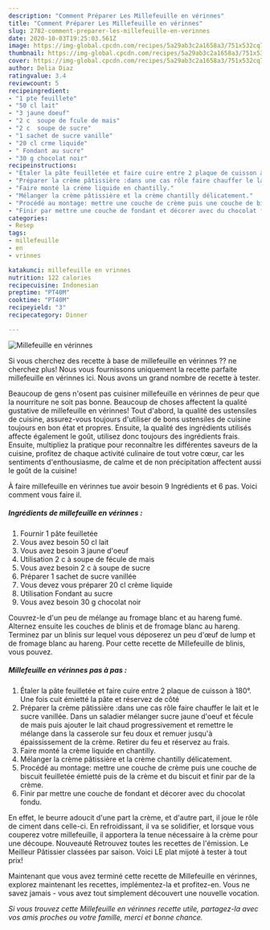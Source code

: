 ```yaml
---
description: "Comment Préparer Les Millefeuille en vérinnes"
title: "Comment Préparer Les Millefeuille en vérinnes"
slug: 2782-comment-preparer-les-millefeuille-en-verinnes
date: 2020-10-03T19:25:03.561Z
image: https://img-global.cpcdn.com/recipes/5a29ab3c2a1658a3/751x532cq70/millefeuille-en-verinnes-photo-principale-de-la-recette.jpg
thumbnail: https://img-global.cpcdn.com/recipes/5a29ab3c2a1658a3/751x532cq70/millefeuille-en-verinnes-photo-principale-de-la-recette.jpg
cover: https://img-global.cpcdn.com/recipes/5a29ab3c2a1658a3/751x532cq70/millefeuille-en-verinnes-photo-principale-de-la-recette.jpg
author: Delia Diaz
ratingvalue: 3.4
reviewcount: 5
recipeingredient:
- "1 pte feuillete"
- "50 cl lait"
- "3 jaune doeuf"
- "2 c  soupe de fcule de mais"
- "2 c  soupe de sucre"
- "1 sachet de sucre vanille"
- "20 cl crme liquide"
- " Fondant au sucre"
- "30 g chocolat noir"
recipeinstructions:
- "Étaler la pâte feuilletée et faire cuire entre 2 plaque de cuisson à 180°. Une fois cuit émietté la pâte et réservez de côté"
- "Préparer la crème pâtissière :dans une cas rôle faire chauffer le lait et le sucre vanillée. Dans un saladier mélanger sucre jaune d&#39;oeuf et fécule de mais puis ajouter le lait chaud progressivement et remettre le mélange dans la casserole sur feu doux et remuer jusqu&#39;à épaississement de la crème. Retirer du feu et réservez au frais."
- "Faire monté la crème liquide en chantilly."
- "Mélanger la crème pâtissière et la crème chantilly délicatement."
- "Procédé au montage: mettre une couche de crème puis une couche de biscuit feuilletée émietté puis de la crème et du biscuit et finir par de la crème."
- "Finir par mettre une couche de fondant et décorer avec du chocolat fondu."
categories:
- Resep
tags:
- millefeuille
- en
- vrinnes

katakunci: millefeuille en vrinnes 
nutrition: 122 calories
recipecuisine: Indonesian
preptime: "PT40M"
cooktime: "PT40M"
recipeyield: "3"
recipecategory: Dinner

---
```



![Millefeuille en vérinnes](https://img-global.cpcdn.com/recipes/5a29ab3c2a1658a3/751x532cq70/millefeuille-en-verinnes-photo-principale-de-la-recette.jpg)

Si vous cherchez des recette à base de millefeuille en vérinnes ?? ne cherchez plus! Nous vous fournissons uniquement la recette parfaite millefeuille en vérinnes ici. Nous avons un grand nombre de recette à tester.

Beaucoup de gens n'osent pas cuisiner millefeuille en vérinnes de peur que la nourriture ne soit pas bonne. Beaucoup de choses affectent la qualité gustative de millefeuille en vérinnes! Tout d'abord, la qualité des ustensiles de cuisine, assurez-vous toujours d'utiliser de bons ustensiles de cuisine toujours en bon état et propres. Ensuite, la qualité des ingrédients utilisés affecte également le goût, utilisez donc toujours des ingrédients frais. Ensuite, multipliez la pratique pour reconnaître les différentes saveurs de la cuisine, profitez de chaque activité culinaire de tout votre cœur, car les sentiments d'enthousiasme, de calme et de non précipitation affectent aussi le goût de la cuisine!

<!--inarticleads1-->

À faire millefeuille en vérinnes tue avoir besoin 9 Ingrédients et 6 pas. Voici comment vous faire il.

##### Ingrédients de millefeuille en vérinnes :

1. Fournir 1 pâte feuilletée
1. Vous avez besoin 50 cl lait
1. Vous avez besoin 3 jaune d&#39;oeuf
1. Utilisation 2 c à soupe de fécule de mais
1. Vous avez besoin 2 c à soupe de sucre
1. Préparer 1 sachet de sucre vanillée
1. Vous devez vous préparer 20 cl crème liquide
1. Utilisation  Fondant au sucre
1. Vous avez besoin 30 g chocolat noir


Couvrez-le d&#39;un peu de mélange au fromage blanc et au hareng fumé. Alternez ensuite les couches de blinis et de fromage blanc au hareng. Terminez par un blinis sur lequel vous déposerez un peu d&#39;œuf de lump et de fromage blanc au hareng. Pour cette recette de Millefeuille de blinis, vous pouvez. 

<!--inarticleads2-->

##### Millefeuille en vérinnes pas à pas :

1. Étaler la pâte feuilletée et faire cuire entre 2 plaque de cuisson à 180°. Une fois cuit émietté la pâte et réservez de côté
1. Préparer la crème pâtissière :dans une cas rôle faire chauffer le lait et le sucre vanillée. Dans un saladier mélanger sucre jaune d&#39;oeuf et fécule de mais puis ajouter le lait chaud progressivement et remettre le mélange dans la casserole sur feu doux et remuer jusqu&#39;à épaississement de la crème. Retirer du feu et réservez au frais.
1. Faire monté la crème liquide en chantilly.
1. Mélanger la crème pâtissière et la crème chantilly délicatement.
1. Procédé au montage: mettre une couche de crème puis une couche de biscuit feuilletée émietté puis de la crème et du biscuit et finir par de la crème.
1. Finir par mettre une couche de fondant et décorer avec du chocolat fondu.


En effet, le beurre adoucit d&#39;une part la crème, et d&#39;autre part, il joue le rôle de ciment dans celle-ci. En refroidissant, il va se solidifier, et lorsque vous couperez votre millefeuille, il apportera la tenue nécessaire à la crème pour une découpe. Nouveauté Retrouvez toutes les recettes de l&#39;émission. Le Meilleur Pâtissier classées par saison. Voici LE plat mijoté à tester à tout prix! 

<!--inarticleads1-->

<p>
Maintenant que vous avez terminé cette recette de Millefeuille en vérinnes, explorez maintenant les recettes, implémentez-la et profitez-en. Vous ne savez jamais - vous avez tout simplement découvert une nouvelle vocation.
</p>

<p>
<i>Si vous trouvez cette Millefeuille en vérinnes recette utile, partagez-la avec vos amis proches ou votre famille, merci et bonne chance.</i>
</p>

